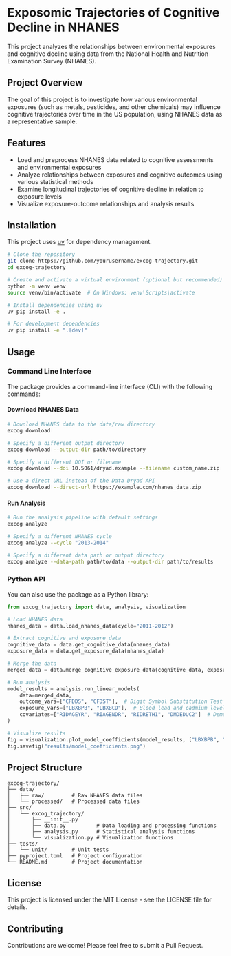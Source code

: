 # Exposomic Trajectories of Cognitive Decline in NHANES

This project analyzes the relationships between environmental exposures and cognitive decline using data from the National Health and Nutrition Examination Survey (NHANES).

## Project Overview

The goal of this project is to investigate how various environmental exposures (such as metals, pesticides, and other chemicals) may influence cognitive trajectories over time in the US population, using NHANES data as a representative sample.

## Features

- Load and preprocess NHANES data related to cognitive assessments and environmental exposures
- Analyze relationships between exposures and cognitive outcomes using various statistical methods
- Examine longitudinal trajectories of cognitive decline in relation to exposure levels
- Visualize exposure-outcome relationships and analysis results

## Installation

This project uses [uv](https://github.com/astral-sh/uv) for dependency management.

```bash
# Clone the repository
git clone https://github.com/yourusername/excog-trajectory.git
cd excog-trajectory

# Create and activate a virtual environment (optional but recommended)
python -m venv venv
source venv/bin/activate  # On Windows: venv\Scripts\activate

# Install dependencies using uv
uv pip install -e .

# For development dependencies
uv pip install -e ".[dev]"
```

## Usage

### Command Line Interface

The package provides a command-line interface (CLI) with the following commands:

#### Download NHANES Data

```bash
# Download NHANES data to the data/raw directory
excog download

# Specify a different output directory
excog download --output-dir path/to/directory

# Specify a different DOI or filename
excog download --doi 10.5061/dryad.example --filename custom_name.zip

# Use a direct URL instead of the Data Dryad API
excog download --direct-url https://example.com/nhanes_data.zip
```

#### Run Analysis

```bash
# Run the analysis pipeline with default settings
excog analyze

# Specify a different NHANES cycle
excog analyze --cycle "2013-2014"

# Specify a different data path or output directory
excog analyze --data-path path/to/data --output-dir path/to/results
```

### Python API

You can also use the package as a Python library:

```python
from excog_trajectory import data, analysis, visualization

# Load NHANES data
nhanes_data = data.load_nhanes_data(cycle="2011-2012")

# Extract cognitive and exposure data
cognitive_data = data.get_cognitive_data(nhanes_data)
exposure_data = data.get_exposure_data(nhanes_data)

# Merge the data
merged_data = data.merge_cognitive_exposure_data(cognitive_data, exposure_data)

# Run analysis
model_results = analysis.run_linear_models(
    data=merged_data,
    outcome_vars=["CFDDS", "CFDST"],  # Digit Symbol Substitution Test scores
    exposure_vars=["LBXBPB", "LBXBCD"],  # Blood lead and cadmium levels
    covariates=["RIDAGEYR", "RIAGENDR", "RIDRETH1", "DMDEDUC2"]  # Demographics
)

# Visualize results
fig = visualization.plot_model_coefficients(model_results, ["LBXBPB", "LBXBCD"])
fig.savefig("results/model_coefficients.png")
```

## Project Structure

```
excog-trajectory/
├── data/
│   ├── raw/         # Raw NHANES data files
│   └── processed/   # Processed data files
├── src/
│   └── excog_trajectory/
│       ├── __init__.py
│       ├── data.py          # Data loading and processing functions
│       ├── analysis.py      # Statistical analysis functions
│       └── visualization.py # Visualization functions
├── tests/
│   └── unit/        # Unit tests
├── pyproject.toml   # Project configuration
└── README.md        # Project documentation
```

## License

This project is licensed under the MIT License - see the LICENSE file for details.

## Contributing

Contributions are welcome! Please feel free to submit a Pull Request.
